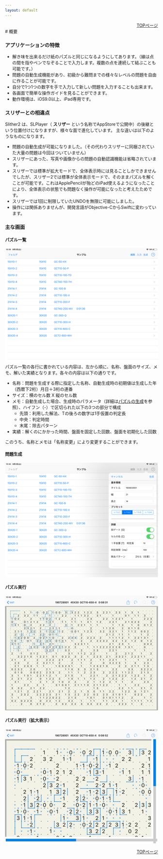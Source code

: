 ```yaml
---
layout: default
---
```


<div style="text-align: right;">
<a href="./index.html">TOPページ</a>
</div>
# 概要

### アプリケーションの特徴 

* 解き味を出来るだけ紙のパズルと同じになるようにしてあります。（線は点の間を指やペンでなぞることで入力します。複数の点を連続して結ぶことも可能です。）
* 問題の自動生成機能があり、初級から難問までの様々なレベルの問題を自由に作ることが可能です。
* 自分で1つ1つの数字を手で入力して新しい問題を入力することも出来ます。
* 各画面で簡単な操作ガイドを見ることができます。
* 動作環境は、iOS9.0以上、iPad専用です。

### スリザーとの相違点

Slither2 は、SLPlayer（ **スリザー** という名称でAppStoreで公開中）の後継という位置付けになりますが、様々な面で進化しています。
主な違いは以下のようなものになります。

* 問題の自動生成が可能になりました。（その代わりスリザーに同梱されていた大量の問題は今回はついていません）
* スリザーにあった、写真や画像からの問題の自動認識機能は省略されています。
* スリザーでは標準が拡大モードで、全体表示時には見ることしかできませんでしたが、スリザー2では標準が全体表示モードで、そのままパズルを解くことが可能です。これはApplePencilが殆どのiPad使えるようになったことにより、全体表示の状態でも問題なく操作が可能になったと考えたためです。
* スリザーでは1回に制限していたUNDOを無限に可能にしました。
* 操作には関係ありませんが、開発言語がObjective-CからSwiftに変わっています。

### 主な画面

#### パズル一覧
![Puzzles](images/PuzzlesView.png)
パズル一覧の各行に書かれている内容は、左から順に、名称、盤面のサイズ、メモ、解いた実績となります。各々の内容は以下の通りです。
- 名称：問題を生成する際に指定した名称、自動生成時の初期値は生成した年（西暦下2桁）月日＋3桁の連番
- サイズ：横のセル数 X 縦のセル数
- メモ：自動生成した場合、生成時のパラメータ（詳細は[パズルの生成](./generation.html)を参照）、ハイフン（-）で区切られた以下の3つの部分で構成
  - 先頭：利用した解法、Tの後ろの数字は1手仮置の判定長
  - 中央：判定時間
  - 末尾：除去パターン
- 実績：解くのにかかった時間、盤面を固定した回数、盤面を初期化した回数  

このうち、名称とメモは「名称変更」により変更することができます。

#### 問題生成
![Generate](images/GenerateView.png)

#### パズル実行
![Play](images/PlayView.png)

#### パズル実行（拡大表示）
![PlayZoom](images/PlayViewZoom.png)

<div style="text-align: right;">
<a href="./index.html">TOPページ</a>
</div>
